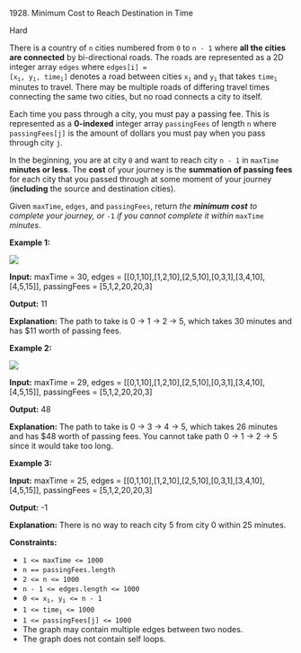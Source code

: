 1928\. Minimum Cost to Reach Destination in Time

Hard

There is a country of `n` cities numbered from `0` to `n - 1` where **all the cities are connected** by bi-directional roads. The roads are represented as a 2D integer array `edges` where <code>edges[i] = [x<sub>i</sub>, y<sub>i</sub>, time<sub>i</sub>]</code> denotes a road between cities <code>x<sub>i</sub></code> and <code>y<sub>i</sub></code> that takes <code>time<sub>i</sub></code> minutes to travel. There may be multiple roads of differing travel times connecting the same two cities, but no road connects a city to itself.

Each time you pass through a city, you must pay a passing fee. This is represented as a **0-indexed** integer array `passingFees` of length `n` where `passingFees[j]` is the amount of dollars you must pay when you pass through city `j`.

In the beginning, you are at city `0` and want to reach city `n - 1` in `maxTime` **minutes or less**. The **cost** of your journey is the **summation of passing fees** for each city that you passed through at some moment of your journey (**including** the source and destination cities).

Given `maxTime`, `edges`, and `passingFees`, return _the **minimum cost** to complete your journey, or_ `-1` _if you cannot complete it within_ `maxTime` _minutes_.

**Example 1:**

![](https://leetcode-in-java.github.io/src/main/java/g1901_2000/s1928_minimum_cost_to_reach_destination_in_time/leetgraph1-1.png)

**Input:** maxTime = 30, edges = [[0,1,10],[1,2,10],[2,5,10],[0,3,1],[3,4,10],[4,5,15]], passingFees = [5,1,2,20,20,3]

**Output:** 11

**Explanation:** The path to take is 0 -> 1 -> 2 -> 5, which takes 30 minutes and has $11 worth of passing fees.

**Example 2:**

**![](https://leetcode-in-java.github.io/src/main/java/g1901_2000/s1928_minimum_cost_to_reach_destination_in_time/copy-of-leetgraph1-1.png)**

**Input:** maxTime = 29, edges = [[0,1,10],[1,2,10],[2,5,10],[0,3,1],[3,4,10],[4,5,15]], passingFees = [5,1,2,20,20,3]

**Output:** 48

**Explanation:** The path to take is 0 -> 3 -> 4 -> 5, which takes 26 minutes and has $48 worth of passing fees. You cannot take path 0 -> 1 -> 2 -> 5 since it would take too long.

**Example 3:**

**Input:** maxTime = 25, edges = [[0,1,10],[1,2,10],[2,5,10],[0,3,1],[3,4,10],[4,5,15]], passingFees = [5,1,2,20,20,3]

**Output:** -1

**Explanation:** There is no way to reach city 5 from city 0 within 25 minutes.

**Constraints:**

*   `1 <= maxTime <= 1000`
*   `n == passingFees.length`
*   `2 <= n <= 1000`
*   `n - 1 <= edges.length <= 1000`
*   <code>0 <= x<sub>i</sub>, y<sub>i</sub> <= n - 1</code>
*   <code>1 <= time<sub>i</sub> <= 1000</code>
*   `1 <= passingFees[j] <= 1000`
*   The graph may contain multiple edges between two nodes.
*   The graph does not contain self loops.